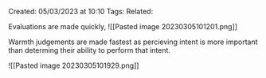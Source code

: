Created: 05/03/2023 at 10:10
Tags: 
Related:

Evaluations are made quickly, 
![[Pasted image 20230305101201.png]]

Warmth judgements are made fastest as percieving intent is more important than determing their ability to perform that intent.

![[Pasted image 20230305101929.png]]